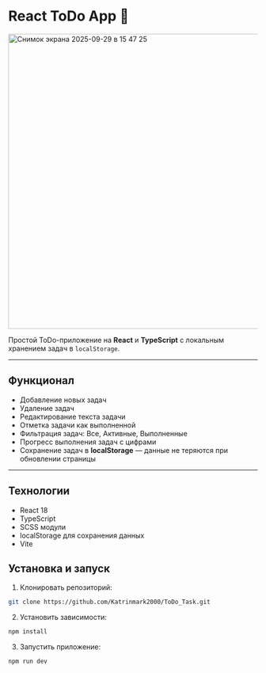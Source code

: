 # React ToDo App 📝

<img width="853" height="596" alt="Снимок экрана 2025-09-29 в 15 47 25" src="https://github.com/user-attachments/assets/a60d6e00-2108-49fb-8975-a9995fe39e88" />


Простой ToDo-приложение на **React** и **TypeScript** с локальным хранением задач в `localStorage`.

---

## Функционал

- Добавление новых задач
- Удаление задач
- Редактирование текста задачи
- Отметка задачи как выполненной
- Фильтрация задач: Все, Активные, Выполненные
- Прогресс выполнения задач с цифрами
- Сохранение задач в **localStorage** — данные не теряются при обновлении страницы

---

## Технологии

- React 18
- TypeScript
- SCSS модули
- localStorage для сохранения данных
- Vite

## Установка и запуск

1. Клонировать репозиторий:

```bash
git clone https://github.com/Katrinmark2000/ToDo_Task.git
```

2. Установить зависимости:

```bash
npm install
```

3. Запустить приложение:

```bash
npm run dev
```
